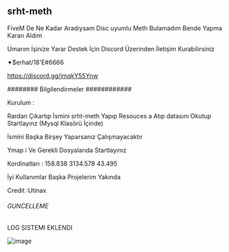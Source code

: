 ## srht-meth ##

FiveM De Ne Kadar Aradıysam Disc uyumlu Meth Bulamadım Bende Yapma Kararı Aldım

Umarım İşinize Yarar Destek İçin Discord Üzerinden İletişim Kurabilirsiniz

✦$erhat/18'E#6666

https://discord.gg/jmqkY55Ynw

######## Bilgilendirmeler ############

Kurulum :

Rardan Çıkartıp İsmini srht-meth Yapıp Resouces a Atıp datasını Okutup Startlayınz (Mysql Klasörü İçinde)

İsmini Başka Birşey Yaparsanız Çalışmayacaktır

Ymap i Ve Gerekli Dosyalarıda Startlayınız

Kordinatları : 158.838 3134.578 43.495

İyi Kullanımlar Başka Projelerim Yakında

Credit :Utinax


######           GUNCELLEME           ############


LOG SISTEMI EKLENDI 

![image](https://cdn.discordapp.com/attachments/827928307139477585/854972736149258251/METH.PNG)
